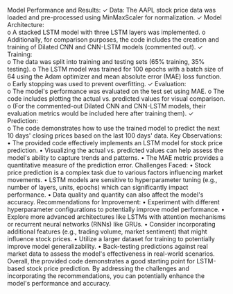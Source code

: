 Model Performance and Results: 
✓ Data: The AAPL stock price data was loaded and pre-processed using 
MinMaxScaler for normalization. 
✓ Model Architecture:  
o A stacked LSTM model with three LSTM layers was implemented. 
o Additionally, for comparison purposes, the code includes the creation and 
training of Dilated CNN and CNN-LSTM models (commented out). 
✓ Training:  
o The data was split into training and testing sets (65% training, 35% testing). 
o The LSTM model was trained for 100 epochs with a batch size of 64 using 
the Adam optimizer and mean absolute error (MAE) loss function. 
o Early stopping was used to prevent overfitting. 
✓ Evaluation:  
o The model's performance was evaluated on the test set using MAE. 
o The code includes plotting the actual vs. predicted values for visual 
comparison. 
o (For the commented-out Dilated CNN and CNN-LSTM models, their 
evaluation metrics would be included here after training them). 
✓ Prediction:  
o The code demonstrates how to use the trained model to predict the next 
10 days' closing prices based on the last 100 days' data. 
Key Observations: 
• The provided code effectively implements an LSTM model for stock price 
prediction. 
• Visualizing the actual vs. predicted values can help assess the model's ability 
to capture trends and patterns. 
• The MAE metric provides a quantitative measure of the prediction error. 
Challenges Faced: 
• Stock price prediction is a complex task due to various factors influencing 
market movements. 
• LSTM models are sensitive to hyperparameter tuning (e.g., number of layers, 
units, epochs) which can significantly impact performance. 
• Data quality and quantity can also affect the model's accuracy. 
Recommendations for Improvement: 
• Experiment with different hyperparameter configurations to potentially 
improve model performance. 
• Explore more advanced architectures like LSTMs with attention mechanisms or 
recurrent neural networks (RNNs) like GRUs. 
• Consider incorporating additional features (e.g., trading volume, market 
sentiment) that might influence stock prices. 
• Utilize a larger dataset for training to potentially improve model 
generalizability. 
• Back-testing predictions against real market data to assess the model's 
effectiveness in real-world scenarios. 
Overall, the provided code demonstrates a good starting point for LSTM-based 
stock price prediction. By addressing the challenges and incorporating the 
recommendations, you can potentially enhance the model's performance and 
accuracy. 
